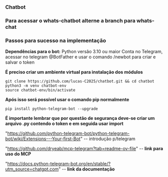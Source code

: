 ### Chatbot

### Para acessar o whats-chatbot alterne a branch para whats-chat

### Passos para sucesso na implementação

**Dependências para o bot:**
  Python versão 3.10 ou maior
  Conta no Telegram, acessar no telegram @BotFather e usar o comando /newbot para criar e salvar o token

**É preciso criar um ambiente virtual para instalação dos módulos**
```
git clone https://github.com/lucas-C2025/chatbot.git && cd chatbot
python3 -m venv chatbot-env
source chatbot-env/bin/activate
```
**Após isso será possível usar o comando pip normalmente**
```
pip install python-telegram-bot --upgrade
```
**É importante lembrar que por questão de segurança deve-se criar um arquivo .py contendo o token e em seguida usar import**


"https://github.com/python-telegram-bot/python-telegram-bot/wiki/Extensions---Your-first-Bot" -- introdução p/telegram

"https://github.com/dryeab/mcp-telegram?tab=readme-ov-file"  -- **link para uso do MCP**

"https://docs.python-telegram-bot.org/en/stable/?utm_source=chatgpt.com" -- **link da documentação**

